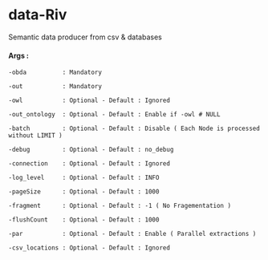 # data-Riv

Semantic data producer from csv &amp; databases 

#### Args :

    -obda          : Mandatory

    -out           : Mandatory
    
    -owl           : Optional - Default : Ignored
 
    -out_ontology  : Optional - Default : Enable if -owl # NULL
   
    -batch         : Optional - Default : Disable ( Each Node is processed without LIMIT )
  
    -debug         : Optional - Default : no_debug
  
    -connection    : Optional - Default : Ignored

    -log_level     : Optional - Default : INFO
    
    -pageSize      : Optional - Default : 1000

    -fragment      : Optional - Default : -1 ( No Fragementation )
 
    -flushCount    : Optional - Default : 1000
 
    -par           : Optional - Default : Enable ( Parallel extractions )

    -csv_locations : Optional - Default : Ignored


